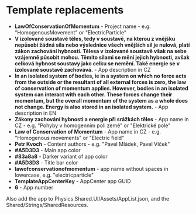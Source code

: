 ﻿# Template replacements

- **LawOfConservationOfMomentum** - Project name - e.g. "HomogenousMovement" or "ElectricParticle"
- **V izolované soustavě těles, tedy v soustavě, na kterou z vnějšku nepůsobí žádná síla nebo výslednice všech vnějších sil je nulová, platí zákon zachování hybnosti. Tělesa v izolované soustavě však na sebe vzájemně působit mohou. Těmito silami se mění jejich hybnosti, avšak celková hybnost soustavy jako celku se nemění. Také energie se v izolované soustavě zachovává.** - App description in CZ
- **In an isolated system of bodies, ie in a system on which no force acts from the outside or the resultant of all external forces is zero, the law of conservation of momentum applies. However, bodies in an isolated system can interact with each other. These forces change their momentum, but the overall momentum of the system as a whole does not change. Energy is also stored in an isolated system.** - App description in EN
- **Zákony zachování hybnosti a energie při srážkách těles** - App name in CZ - e.g. "Pohyby v homogenním poli země" or "Elektrické pole"
- **Law of Conservation of Momentum** - App name in CZ - e.g. "Homogenous movements" or "Electric field"
- **Petr Kvoch** - Content authors - e.g. "Pavel Mládek, Pavel Vlček"
- **#A5D3D3** - Main app color
- **#83a8a8** - Darker variant of app color
- **#A5D3D3** - Title bar color
- **lawofconservationofmomentum** - app name without spaces in lowercase, e.g. "electricparticle"
- **TemplateAppCenterKey** - AppCenter app GUID
- **6** - App number


Also add the app to Physics.Shared.UI/Assets/AppList.json, and the Shared/Strings/SharedResources.

